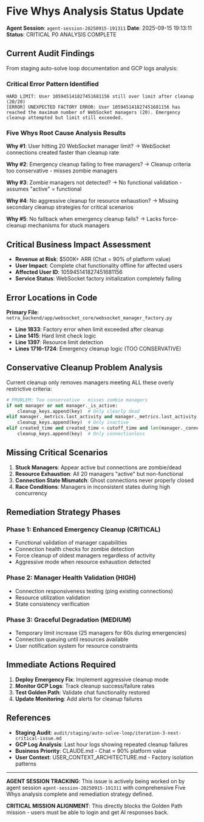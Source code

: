 # Five Whys Analysis Status Update

**Agent Session**: `agent-session-20250915-191311`
**Date**: 2025-09-15 19:13:11
**Status**: CRITICAL P0 ANALYSIS COMPLETE

## Current Audit Findings

From staging auto-solve loop documentation and GCP logs analysis:

### Critical Error Pattern Identified
```
HARD LIMIT: User 105945141827451681156 still over limit after cleanup (20/20)
[ERROR] UNEXPECTED FACTORY ERROR: User 105945141827451681156 has reached the maximum number of WebSocket managers (20). Emergency cleanup attempted but limit still exceeded.
```

### Five Whys Root Cause Analysis Results

**Why #1**: User hitting 20 WebSocket manager limit?
→ WebSocket connections created faster than cleanup rate

**Why #2**: Emergency cleanup failing to free managers?
→ Cleanup criteria too conservative - misses zombie managers

**Why #3**: Zombie managers not detected?
→ No functional validation - assumes "active" = functional

**Why #4**: No aggressive cleanup for resource exhaustion?
→ Missing secondary cleanup strategies for critical scenarios

**Why #5**: No fallback when emergency cleanup fails?
→ Lacks force-cleanup mechanisms for stuck managers

## Critical Business Impact Assessment

- **Revenue at Risk**: $500K+ ARR (Chat = 90% of platform value)
- **User Impact**: Complete chat functionality offline for affected users
- **Affected User ID**: 105945141827451681156
- **Service Status**: WebSocket factory initialization completely failing

## Error Locations in Code

**Primary File**: `netra_backend/app/websocket_core/websocket_manager_factory.py`
- **Line 1833**: Factory error when limit exceeded after cleanup
- **Line 1415**: Hard limit check logic
- **Line 1397**: Resource limit detection
- **Lines 1716-1724**: Emergency cleanup logic (TOO CONSERVATIVE)

## Conservative Cleanup Problem Analysis

Current cleanup only removes managers meeting ALL these overly restrictive criteria:
```python
# PROBLEM: Too conservative - misses zombie managers
if not manager or not manager._is_active:
    cleanup_keys.append(key)  # Only clearly dead
elif manager._metrics.last_activity and manager._metrics.last_activity < cutoff_time:
    cleanup_keys.append(key)  # Only inactive
elif created_time and created_time < cutoff_time and len(manager._connections) == 0:
    cleanup_keys.append(key)  # Only connectionless
```

## Missing Critical Scenarios

1. **Stuck Managers**: Appear active but connections are zombie/dead
2. **Resource Exhaustion**: All 20 managers "active" but non-functional
3. **Connection State Mismatch**: Ghost connections never properly closed
4. **Race Conditions**: Managers in inconsistent states during high concurrency

## Remediation Strategy Phases

### Phase 1: Enhanced Emergency Cleanup (CRITICAL)
- Functional validation of manager capabilities
- Connection health checks for zombie detection
- Force cleanup of oldest managers regardless of activity
- Aggressive mode when resource exhaustion detected

### Phase 2: Manager Health Validation (HIGH)
- Connection responsiveness testing (ping existing connections)
- Resource utilization validation
- State consistency verification

### Phase 3: Graceful Degradation (MEDIUM)
- Temporary limit increase (25 managers for 60s during emergencies)
- Connection queuing until resources available
- User notification system for resource constraints

## Immediate Actions Required

1. **Deploy Emergency Fix**: Implement aggressive cleanup mode
2. **Monitor GCP Logs**: Track cleanup success/failure rates
3. **Test Golden Path**: Validate chat functionality restored
4. **Update Monitoring**: Add alerts for cleanup failures

## References

- **Staging Audit**: `audit/staging/auto-solve-loop/iteration-3-next-critical-issue.md`
- **GCP Log Analysis**: Last hour logs showing repeated cleanup failures
- **Business Priority**: CLAUDE.md - Chat = 90% platform value
- **User Context**: USER_CONTEXT_ARCHITECTURE.md - Factory isolation patterns

---

**AGENT SESSION TRACKING**: This issue is actively being worked on by agent session `agent-session-20250915-191311` with comprehensive Five Whys analysis complete and remediation strategy defined.

**CRITICAL MISSION ALIGNMENT**: This directly blocks the Golden Path mission - users must be able to login and get AI responses back.